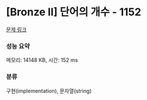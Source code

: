 # [Bronze II] 단어의 개수 - 1152 

[문제 링크](https://www.acmicpc.net/problem/1152) 

### 성능 요약

메모리: 14148 KB, 시간: 152 ms

### 분류

구현(implementation), 문자열(string)

